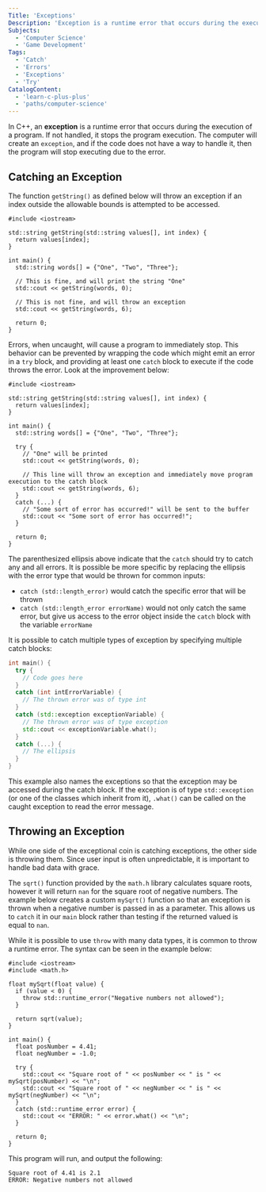 ```yaml
---
Title: 'Exceptions'
Description: 'Exception is a runtime error that occurs during the execution of a program. If not handled, it stops the program execution.'
Subjects:
  - 'Computer Science'
  - 'Game Development'
Tags:
  - 'Catch'
  - 'Errors'
  - 'Exceptions'
  - 'Try'
CatalogContent:
  - 'learn-c-plus-plus'
  - 'paths/computer-science'
---
```


In C++, an **exception** is a runtime error that occurs during the execution of a program. If not handled, it stops the program execution. The computer will create an `exception`, and if the code does not have a way to handle it, then the program will stop executing due to the error.

## Catching an Exception

The function `getString()` as defined below will throw an exception if an index outside the allowable bounds is attempted to be accessed.

```codebyte/cpp
#include <iostream>

std::string getString(std::string values[], int index) {
  return values[index];
}

int main() {
  std::string words[] = {"One", "Two", "Three"};

  // This is fine, and will print the string "One"
  std::cout << getString(words, 0);

  // This is not fine, and will throw an exception
  std::cout << getString(words, 6);

  return 0;
}
```

Errors, when uncaught, will cause a program to immediately stop. This behavior can be prevented by wrapping the code which might emit an error in a `try` block, and providing at least one `catch` block to execute if the code throws the error. Look at the improvement below:

```codebyte/cpp
#include <iostream>

std::string getString(std::string values[], int index) {
  return values[index];
}

int main() {
  std::string words[] = {"One", "Two", "Three"};

  try {
    // "One" will be printed
    std::cout << getString(words, 0);

    // This line will throw an exception and immediately move program execution to the catch block
    std::cout << getString(words, 6);
  }
  catch (...) {
    // "Some sort of error has occurred!" will be sent to the buffer
    std::cout << "Some sort of error has occurred!";
  }

  return 0;
}
```

The parenthesized ellipsis above indicate that the `catch` should try to catch any and all errors. It is possible be more specific by replacing the ellipsis with the error type that would be thrown for common inputs:

- `catch (std::length_error)` would catch the specific error that will be thrown
- `catch (std::length_error errorName)` would not only catch the same error, but give us access to the error object inside the `catch` block with the variable `errorName`

It is possible to catch multiple types of exception by specifying multiple catch blocks:

```cpp
int main() {
  try {
    // Code goes here
  }
  catch (int intErrorVariable) {
    // The thrown error was of type int
  }
  catch (std::exception exceptionVariable) {
    // The thrown error was of type exception
    std::cout << exceptionVariable.what();
  }
  catch (...) {
    // The ellipsis
  }
}
```

This example also names the exceptions so that the exception may be accessed during the catch block. If the exception is of type `std::exception` (or one of the classes which inherit from it), `.what()` can be called on the caught exception to read the error message.

## Throwing an Exception

While one side of the exceptional coin is catching exceptions, the other side is throwing them. Since user input is often unpredictable, it is important to handle bad data with grace.

The `sqrt()` function provided by the `math.h` library calculates square roots, however it will return `nan` for the square root of negative numbers. The example below creates a custom `mySqrt()` function so that an exception is thrown when a negative number is passed in as a parameter. This allows us to `catch` it in our `main` block rather than testing if the returned valued is equal to `nan`.

While it is possible to use `throw` with many data types, it is common to throw a runtime error. The syntax can be seen in the example below:

```codebyte/cpp
#include <iostream>
#include <math.h>

float mySqrt(float value) {
  if (value < 0) {
    throw std::runtime_error("Negative numbers not allowed");
  }

  return sqrt(value);
}

int main() {
  float posNumber = 4.41;
  float negNumber = -1.0;

  try {
    std::cout << "Square root of " << posNumber << " is " << mySqrt(posNumber) << "\n";
    std::cout << "Square root of " << negNumber << " is " << mySqrt(negNumber) << "\n";
  }
  catch (std::runtime_error error) {
    std::cout << "ERROR: " << error.what() << "\n";
  }

  return 0;
}
```

This program will run, and output the following:

```shell
Square root of 4.41 is 2.1
ERROR: Negative numbers not allowed
```
